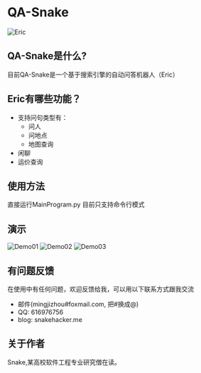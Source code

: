 # QA-Snake
![Eric](https://raw.githubusercontent.com/SnakeHacker/QA-Snake/master/resources/Eric-Logo.png)
## QA-Snake是什么?
目前QA-Snake是一个基于搜索引擎的自动问答机器人（Eric）

## Eric有哪些功能？

* 支持问句类型有：
    *  问人
    *  问地点
    *  地图查询
* 闲聊
* 运价查询

## 使用方法
   直接运行MainProgram.py
   目前只支持命令行模式

## 演示
![Demo01](https://raw.githubusercontent.com/SnakeHacker/QA-Snake/master/demo/SnakeQADemo01.png)
![Demo02](https://raw.githubusercontent.com/SnakeHacker/QA-Snake/master/demo/SnakeQADemo02.png)
![Demo03](https://raw.githubusercontent.com/SnakeHacker/QA-Snake/master/demo/SnakeQADemo03.png)

## 有问题反馈
在使用中有任何问题，欢迎反馈给我，可以用以下联系方式跟我交流

* 邮件(mingjizhou#foxmail.com, 把#换成@)
* QQ: 616976756
* blog: snakehacker.me


## 关于作者
Snake,某高校软件工程专业研究僧在读。
